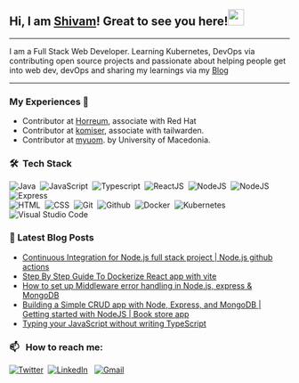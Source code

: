 
 ## Hi, I am [Shivam](https://bio.link/shivams)! Great to see you here!<img src="https://github.com/TheDudeThatCode/TheDudeThatCode/blob/master/Assets/Hi.gif" width="29"> 

 ----
 I am a Full Stack Web Developer. Learning Kubernetes, DevOps via contributing open source projects and passionate about helping people get into web dev, devOps and sharing my learnings via my [Blog](https://shivam-sharma.hashnode.dev/)
 
---- 
### My Experiences 🙌
* Contributor at [Horreum](https://github.com/Hyperfoil/Horreum), associate with Red Hat
* Contributor at [komiser](https://github.com/tailwarden/komiser), associate with tailwarden.
* Contributor at [myuom](https://github.com/open-source-uom/myuom). by University of Macedonia.
    
### 🛠 &nbsp;Tech Stack
 
![Java](https://img.shields.io/badge/-Java-05122A?style=flat&logo=openjdk)&nbsp;
![JavaScript](https://img.shields.io/badge/-JavaScript-05122A?style=flat&logo=javascript)&nbsp;
![Typescript](https://img.shields.io/badge/-TypeScript-05122A?style=flat&logo=typescript)&nbsp;
![ReactJS](https://img.shields.io/badge/-React-05122A?style=flat&logo=react)&nbsp;
![NodeJS](https://img.shields.io/badge/-NodeJS-05122A?style=flat&logo=node.js)&nbsp;
![NodeJS](https://img.shields.io/badge/-NextJS-05122A?style=flat&logo=next.js)&nbsp;
![Express](https://img.shields.io/badge/-Express-05122A?style=flat&logo=express)<br />
![HTML](https://img.shields.io/badge/-HTML-05122A?style=flat&logo=HTML5)&nbsp;
![CSS](https://img.shields.io/badge/-CSS-05122A?style=flat&logo=CSS3&logoColor=1572B6)&nbsp;
![Git](https://img.shields.io/badge/-Git-05122A?style=flat&logo=git)&nbsp;
![Github](https://img.shields.io/badge/-Github-05122A?style=flat&logo=github)&nbsp;
![Docker](https://img.shields.io/badge/-Docker-05122A?style=flat&logo=docker)&nbsp;
![Kubernetes](https://img.shields.io/badge/-Kubernetes-05122A?style=flat&logo=kubernetes)&nbsp;
![Visual Studio Code](https://img.shields.io/badge/-Visual%20Studio%20Code-05122A?style=flat&logo=visual-studio-code&logoColor=007ACC)&nbsp;

### 📕 Latest Blog Posts

<!-- BLOG-POST-LIST:START -->
- [Continuous Integration for Node.js full stack project | Node.js github actions](https://shivam-sharma.hashnode.dev/continuous-integration-for-nodejs-full-stack-project-nodejs-github-actions)
- [Step By Step Guide To Dockerize React app with vite](https://shivam-sharma.hashnode.dev/step-by-step-guide-to-dockerize-react-app-with-vite)
- [How to set up Middleware error handling in Node.js, express &amp; MongoDB](https://shivam-sharma.hashnode.dev/how-to-set-up-middleware-error-handling-in-nodejs-express-mongodb)
- [Building a Simple CRUD app with Node, Express, and MongoDB | Getting started with NodeJS | Book store app](https://shivam-sharma.hashnode.dev/building-a-simple-crud-app-with-node-express-and-mongodb-getting-started-with-nodejs-book-store-app)
- [Typing your JavaScript without writing TypeScript](https://shivam-sharma.hashnode.dev/typing-your-javascript-without-writing-typescript)
<!-- BLOG-POST-LIST:END -->

### 📫 &nbsp; How to reach me:

<a href="https://twitter.com/shivamstwt1/"><img alt="Twitter" src="https://img.shields.io/badge/Twitter%20-%230077B5.svg?&style=flat&logo=twitter&logoColor=white"/></a>&nbsp;
<a href="https://www.linkedin.com/in/meshivamsharma/"><img alt="LinkedIn" src="https://img.shields.io/badge/linkedin%20-%230077B5.svg?&style=flat&logo=linkedin&logoColor=white"/></a> &nbsp;
<a href="mailto:meshivam81@gmail.com"><img alt="Gmail" src="https://img.shields.io/badge/Gmail-D14836?style=flat&logo=gmail&logoColor=white" /></a> &nbsp;

<!--- ### 🏆 Achievement.
[![@shivamsharma7's Holopin board](https://holopin.me/shivamsharma7)](https://holopin.io/@shivamsharma7) -->
